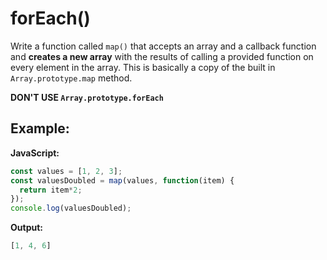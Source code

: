 # forEach()

Write a function called `map()` that accepts an array and a callback function and **creates a new array** with the results of calling a provided function on every element in the array. This is basically a copy of the built in `Array.prototype.map` method.

**DON'T USE `Array.prototype.forEach`**

## Example:

**JavaScript:**

```js
const values = [1, 2, 3];
const valuesDoubled = map(values, function(item) {
  return item*2;
});
console.log(valuesDoubled);
```

**Output:**

```js
[1, 4, 6]
```
